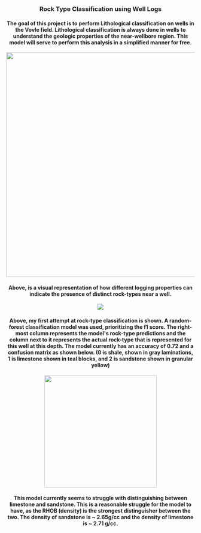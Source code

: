
### <center> **Rock Type Classification using Well Logs** 
#### <center> The goal of this project is to perform Lithological classification on wells in the Vovle field. Lithological classification is always done in wells to understand the geologic properties of the near-wellbore region.  This model will serve to perform this analysis in a simplified manner for free. <center>

<center><img src="Lithological_Classification.png" width="600"/> <center>
     
#### <center> Above, is a visual representation of how different logging properties can indicate the presence of distinct rock-types near a well.  
    
<center><img src="Model_Classification.png"/>
 
#### <center> Above, my first attempt at rock-type classification is shown.  A random-forest classification model was used, prioritizing the f1 score.  The right-most column represents the model's rock-type predictions and the column next to it represents the actual rock-type that is represented for this well at this depth.  The model currently has an accuracy of 0.72 and a confusion matrix as shown below. (0 is shale, shown in gray laminations, 1 is limestone shown in teal blocks, and 2 is sandstone shown in granular yellow)
   
<center><img src="Model_confusion_matrix.png" width="300"/> <center>
 
#### <center> This model currently seems to struggle with distinguishing between limestone and sandstone.  This is a reasonable struggle for the model to have, as the RHOB (density) is the strongest distinguisher between the two. The density of sandstone is ~ 2.65g/cc and the density of limestone is ~ 2.71 g/cc.